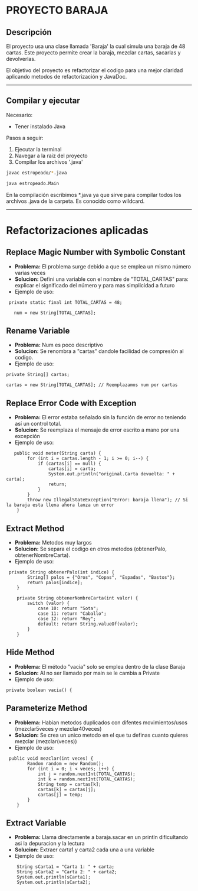# PROYECTO BARAJA

## Descripción

El proyecto usa una clase llamada 'Baraja' la cual simula una baraja de 48 cartas. Este proyecto permite crear la baraja, mezclar cartas, sacarlas y devolverlas.

El objetivo del proyecto es refactorizar el codigo para una mejor claridad aplicando metodos de refactorización y JavaDoc.

---

## Compilar y ejecutar
Necesario:
- Tener instalado Java

Pasos a seguir:
1. Ejecutar la terminal
2. Navegar a la raiz del proyecto
3. Compilar los archivos '.java'

```bash
javac estropeado/*.java

java estropeado.Main
```

En la compilación escribimos *.java ya que sirve para compilar todos los archivos .java de la carpeta. Es conocido como wildcard.

---

# Refactorizaciones aplicadas

## Replace Magic Number with Symbolic Constant

- **Problema:** El problema surge debido a que se emplea un mismo número varias veces
- **Solucion:** Defini una variable con el nombre de "TOTAL_CARTAS" para: explicar el significado del número y para mas simplicidad a futuro 
- Ejemplo de uso:
```
 private static final int TOTAL_CARTAS = 48;
 
   num = new String[TOTAL_CARTAS];
```

## Rename Variable
- **Problema:** Num es poco descriptivo
- **Solucion:** Se renombra a "cartas" dandole facilidad de compresión al codigo.
- Ejemplo de uso:

```
private String[] cartas; 

cartas = new String[TOTAL_CARTAS]; // Reemplazamos num por cartas
```

## Replace Error Code with Exception

- **Problema:** El error estaba señalado sin la función de error no teniendo así un control total.
- **Solucion:** Se reemplaza el mensaje de error escrito a mano por una excepción
- Ejemplo de uso:

```
   public void meter(String carta) {
        for (int i = cartas.length - 1; i >= 0; i--) {
            if (cartas[i] == null) {
                cartas[i] = carta;
                System.out.println("original.Carta devuelta: " + carta);
                return;
            }
        }
        throw new IllegalStateException("Error: baraja llena"); // Si la baraja esta llena ahora lanza un error
    }
```

## Extract Method

- **Problema:** Metodos muy largos 
- **Solucion:** Se separa el codigo en otros metodos (obtenerPalo, obtenerNombreCarta).
- Ejemplo de uso:

```
 private String obtenerPalo(int indice) { 
        String[] palos = {"Oros", "Copas", "Espadas", "Bastos"};
        return palos[indice];
    }

    private String obtenerNombreCarta(int valor) {  
        switch (valor) {
            case 10: return "Sota";
            case 11: return "Caballo";
            case 12: return "Rey";
            default: return String.valueOf(valor);
        }
    }
```

## Hide Method

- **Problema:** El método "vacia" solo se emplea dentro de la clase Baraja
- **Solucion:** Al no ser llamado por main se le cambia a Private
- Ejemplo de uso:

```
private boolean vacia() { 
```

## Parameterize Method

- **Problema:** Habian metodos duplicados con difentes movimientos/usos (mezclar5veces y mezclar40veces)
- **Solucion:** Se crea un unico metodo en el que tu definas cuanto quieres mezclar (mezclar(veces))
- Ejemplo de uso:

```
 public void mezclar(int veces) { 
        Random random = new Random();
        for (int i = 0; i < veces; i++) {
            int j = random.nextInt(TOTAL_CARTAS);
            int k = random.nextInt(TOTAL_CARTAS);
            String temp = cartas[k];
            cartas[k] = cartas[j];
            cartas[j] = temp;
        }
    }
```

## Extract Variable

- **Problema:** Llama directamente a baraja.sacar en un println dificultando asi la depuracion y la lectura
- **Solucion:** Extraer carta1 y carta2 cada una a una variable
- Ejemplo de uso:

```
	String sCarta1 = "Carta 1: " + carta; 
	String sCarta2 = "Carta 2: " + carta2;
	System.out.println(sCarta1);
	System.out.println(sCarta2);
```